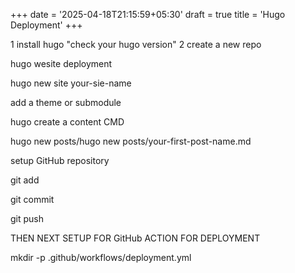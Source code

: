 +++
date = '2025-04-18T21:15:59+05:30'
draft = true
title = 'Hugo Deployment'
+++


1 install hugo "check your hugo version"
2 create a new repo


hugo wesite deployment

hugo new site your-sie-name

add a theme or submodule

hugo create a content CMD

hugo new posts/hugo new posts/your-first-post-name.md


 setup GitHub repository

git add 

git commit

git push


THEN NEXT SETUP FOR GitHub ACTION FOR DEPLOYMENT


mkdir -p .github/workflows/deployment.yml



